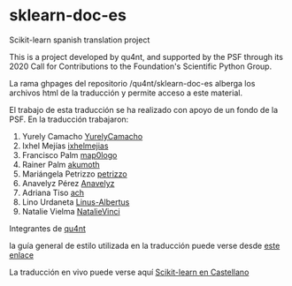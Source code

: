 # sklearn-doc-es
Scikit-learn spanish translation project

This is a project developed by qu4nt, and supported by the PSF through its 2020 Call for Contributions to the Foundation's Scientific Python Group.


La rama ghpages del repositorio /qu4nt/sklearn-doc-es alberga los archivos html de la traducción y permite acceso a este material.

El trabajo de esta traducción se ha realizado con apoyo de un fondo de la PSF. En la traducción trabajaron:

1. Yurely Camacho [YurelyCamacho](https://github.com/orgs/qu4nt/people/YurelyCamacho)
1. Ixhel Mejías [ixhelmejias](https://github.com/orgs/qu4nt/people/ixhelmejias)
1. Francisco Palm [map0logo](https://github.com/orgs/qu4nt/people/map0logo)
1. Rainer Palm [akumoth](https://github.com/orgs/qu4nt/people/akumoth)
1. Mariángela Petrizzo [petrizzo](https://github.com/orgs/qu4nt/people/petrizzo)
1. Anavelyz Pérez [Anavelyz](https://github.com/orgs/qu4nt/people/Anavelyz)
1. Adriana Tiso [ach](https://github.com/orgs/qu4nt/people/acth)
1. Lino Urdaneta [Linus-Albertus](https://github.com/orgs/qu4nt/people/Linus-Albertus)
1. Natalie Vielma [NatalieVinci](https://github.com/NatalieVinci)

Integrantes de [qu4nt](http://qu4nt.com)

la guía general de estilo utilizada en la traducción puede verse desde [este enlace](https://drive.google.com/file/d/1sgwan0X-Iwog8HRgUi0zIKifKpMQyRIu/view?usp=drivesdk)

La traducción en vivo puede verse aquí [Scikit-learn en Castellano](https://qu4nt.github.io/sklearn-doc-es/)
